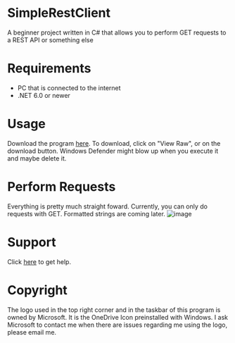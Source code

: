 # SimpleRestClient
A beginner project written in C# that allows you to perform GET requests to a REST API or something else

# Requirements
- PC that is connected to the internet
- .NET 6.0 or newer

# Usage
Download the program [here](https://github.com/elixss/SimpleRestClient/tree/master/Download 'Download here'). To download, click on "View Raw", or on the download button. Windows Defender might blow up when you execute it and maybe delete it.

# Perform Requests
Everything is pretty much straight foward. Currently, you can only do requests with GET. Formatted strings are coming later.
![image](https://user-images.githubusercontent.com/83035531/159176967-4e73d0d4-cf7f-4b1f-80cb-48beb2424d28.png 'A simple GET request')

# Support
Click [here](https://discord.gg/kB2zAqzJTu 'Support server') to get help.


# Copyright
The logo used in the top right corner and in the taskbar of this program is owned by Microsoft. It is the OneDrive Icon preinstalled with Windows. I ask Microsoft to contact me when there are issues regarding me using the logo, please email me.
